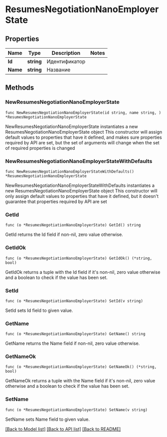 # ResumesNegotiationNanoEmployerState

## Properties

Name | Type | Description | Notes
------------ | ------------- | ------------- | -------------
**Id** | **string** | Идентификатор | 
**Name** | **string** | Название | 

## Methods

### NewResumesNegotiationNanoEmployerState

`func NewResumesNegotiationNanoEmployerState(id string, name string, ) *ResumesNegotiationNanoEmployerState`

NewResumesNegotiationNanoEmployerState instantiates a new ResumesNegotiationNanoEmployerState object
This constructor will assign default values to properties that have it defined,
and makes sure properties required by API are set, but the set of arguments
will change when the set of required properties is changed

### NewResumesNegotiationNanoEmployerStateWithDefaults

`func NewResumesNegotiationNanoEmployerStateWithDefaults() *ResumesNegotiationNanoEmployerState`

NewResumesNegotiationNanoEmployerStateWithDefaults instantiates a new ResumesNegotiationNanoEmployerState object
This constructor will only assign default values to properties that have it defined,
but it doesn't guarantee that properties required by API are set

### GetId

`func (o *ResumesNegotiationNanoEmployerState) GetId() string`

GetId returns the Id field if non-nil, zero value otherwise.

### GetIdOk

`func (o *ResumesNegotiationNanoEmployerState) GetIdOk() (*string, bool)`

GetIdOk returns a tuple with the Id field if it's non-nil, zero value otherwise
and a boolean to check if the value has been set.

### SetId

`func (o *ResumesNegotiationNanoEmployerState) SetId(v string)`

SetId sets Id field to given value.


### GetName

`func (o *ResumesNegotiationNanoEmployerState) GetName() string`

GetName returns the Name field if non-nil, zero value otherwise.

### GetNameOk

`func (o *ResumesNegotiationNanoEmployerState) GetNameOk() (*string, bool)`

GetNameOk returns a tuple with the Name field if it's non-nil, zero value otherwise
and a boolean to check if the value has been set.

### SetName

`func (o *ResumesNegotiationNanoEmployerState) SetName(v string)`

SetName sets Name field to given value.



[[Back to Model list]](../README.md#documentation-for-models) [[Back to API list]](../README.md#documentation-for-api-endpoints) [[Back to README]](../README.md)


